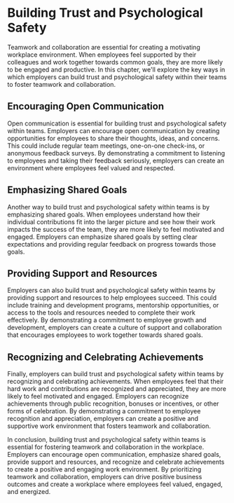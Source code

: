 Building Trust and Psychological Safety
========================================================================================

Teamwork and collaboration are essential for creating a motivating workplace environment. When employees feel supported by their colleagues and work together towards common goals, they are more likely to be engaged and productive. In this chapter, we'll explore the key ways in which employers can build trust and psychological safety within their teams to foster teamwork and collaboration.

Encouraging Open Communication
------------------------------

Open communication is essential for building trust and psychological safety within teams. Employers can encourage open communication by creating opportunities for employees to share their thoughts, ideas, and concerns. This could include regular team meetings, one-on-one check-ins, or anonymous feedback surveys. By demonstrating a commitment to listening to employees and taking their feedback seriously, employers can create an environment where employees feel valued and respected.

Emphasizing Shared Goals
------------------------

Another way to build trust and psychological safety within teams is by emphasizing shared goals. When employees understand how their individual contributions fit into the larger picture and see how their work impacts the success of the team, they are more likely to feel motivated and engaged. Employers can emphasize shared goals by setting clear expectations and providing regular feedback on progress towards those goals.

Providing Support and Resources
-------------------------------

Employers can also build trust and psychological safety within teams by providing support and resources to help employees succeed. This could include training and development programs, mentorship opportunities, or access to the tools and resources needed to complete their work effectively. By demonstrating a commitment to employee growth and development, employers can create a culture of support and collaboration that encourages employees to work together towards shared goals.

Recognizing and Celebrating Achievements
----------------------------------------

Finally, employers can build trust and psychological safety within teams by recognizing and celebrating achievements. When employees feel that their hard work and contributions are recognized and appreciated, they are more likely to feel motivated and engaged. Employers can recognize achievements through public recognition, bonuses or incentives, or other forms of celebration. By demonstrating a commitment to employee recognition and appreciation, employers can create a positive and supportive work environment that fosters teamwork and collaboration.

In conclusion, building trust and psychological safety within teams is essential for fostering teamwork and collaboration in the workplace. Employers can encourage open communication, emphasize shared goals, provide support and resources, and recognize and celebrate achievements to create a positive and engaging work environment. By prioritizing teamwork and collaboration, employers can drive positive business outcomes and create a workplace where employees feel valued, engaged, and energized.
